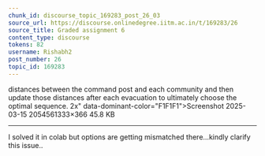 ```yaml
---
chunk_id: discourse_topic_169283_post_26_03
source_url: https://discourse.onlinedegree.iitm.ac.in/t/169283/26
source_title: Graded assignment 6
content_type: discourse
tokens: 82
username: Rishabh2
post_number: 26
topic_id: 169283
---
```


 distances between the command post and each community and then update those distances after each evacuation to ultimately choose the optimal sequence. 2x" data-dominant-color="F1F1F1">Screenshot 2025-03-15 2054561333×366 45.8 KB

---

I solved it in colab but options are getting mismatched there…kindly clarify this issue..
